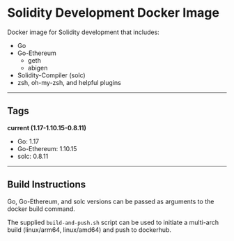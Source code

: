# Solidity Development Docker Image

Docker image for Solidity development that includes:
- Go
- Go-Ethereum
    - geth
    - abigen
- Solidity-Compiler (solc)
- zsh, oh-my-zsh, and helpful plugins

---

## Tags

<b>current (1.17-1.10.15-0.8.11)</b>
- Go: 1.17
- Go-Ethereum: 1.10.15
- solc: 0.8.11

---

## Build Instructions

Go, Go-Ethereum, and solc versions can be passed as arguments to the docker build command.

The supplied `build-and-push.sh` script can be used to initiate a multi-arch build (linux/arm64, linux/amd64) and push to dockerhub.
